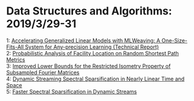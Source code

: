 # Data Structures and Algorithms: 2019/3/29-31  
1: [Accelerating Generalized Linear Models with MLWeaving: A  One-Size-Fits-All System for Any-precision Learning (Technical Report)](https://doi.org/10.48550/arXiv.1903.03404)  
2: [Probabilistic Analysis of Facility Location on Random Shortest Path  Metrics](https://doi.org/10.48550/arXiv.1903.11980)  
3: [Improved Lower Bounds for the Restricted Isometry Property of Subsampled  Fourier Matrices](https://doi.org/10.48550/arXiv.1903.12146)  
4: [Dynamic Streaming Spectral Sparsification in Nearly Linear Time and  Space](https://doi.org/10.48550/arXiv.1903.12150)  
5: [Faster Spectral Sparsification in Dynamic Streams](https://doi.org/10.48550/arXiv.1903.12165)  